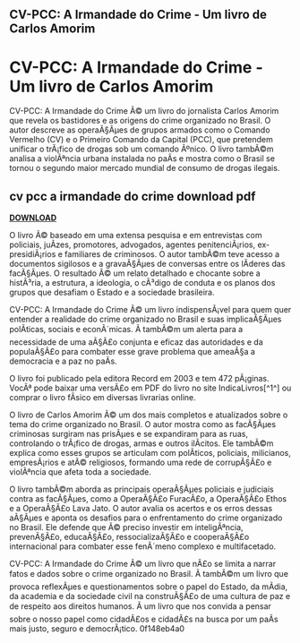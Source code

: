 ## CV-PCC: A Irmandade do Crime - Um livro de Carlos Amorim

  
# CV-PCC: A Irmandade do Crime - Um livro de Carlos Amorim
 
CV-PCC: A Irmandade do Crime Ã© um livro do jornalista Carlos Amorim que revela os bastidores e as origens do crime organizado no Brasil. O autor descreve as operaÃ§Ãµes de grupos armados como o Comando Vermelho (CV) e o Primeiro Comando da Capital (PCC), que pretendem unificar o trÃ¡fico de drogas sob um comando Ãºnico. O livro tambÃ©m analisa a violÃªncia urbana instalada no paÃ­s e mostra como o Brasil se tornou o segundo maior mercado mundial de consumo de drogas ilegais.
 
## cv pcc a irmandade do crime download pdf


[**DOWNLOAD**](https://www.google.com/url?q=https%3A%2F%2Ftiurll.com%2F2tKEp3&sa=D&sntz=1&usg=AOvVaw0GlHnnw_Y5mcievzPrdqjm)

 
O livro Ã© baseado em uma extensa pesquisa e em entrevistas com policiais, juÃ­zes, promotores, advogados, agentes penitenciÃ¡rios, ex-presidiÃ¡rios e familiares de criminosos. O autor tambÃ©m teve acesso a documentos sigilosos e a gravaÃ§Ãµes de conversas entre os lÃ­deres das facÃ§Ãµes. O resultado Ã© um relato detalhado e chocante sobre a histÃ³ria, a estrutura, a ideologia, o cÃ³digo de conduta e os planos dos grupos que desafiam o Estado e a sociedade brasileira.
 
CV-PCC: A Irmandade do Crime Ã© um livro indispensÃ¡vel para quem quer entender a realidade do crime organizado no Brasil e suas implicaÃ§Ãµes polÃ­ticas, sociais e econÃ´micas. Ã tambÃ©m um alerta para a necessidade de uma aÃ§Ã£o conjunta e eficaz das autoridades e da populaÃ§Ã£o para combater esse grave problema que ameaÃ§a a democracia e a paz no paÃ­s.
 
O livro foi publicado pela editora Record em 2003 e tem 472 pÃ¡ginas. VocÃª pode baixar uma versÃ£o em PDF do livro no site IndicaLivros[^1^] ou comprar o livro fÃ­sico em diversas livrarias online.

O livro de Carlos Amorim Ã© um dos mais completos e atualizados sobre o tema do crime organizado no Brasil. O autor mostra como as facÃ§Ãµes criminosas surgiram nas prisÃµes e se expandiram para as ruas, controlando o trÃ¡fico de drogas, armas e outros ilÃ­citos. Ele tambÃ©m explica como esses grupos se articulam com polÃ­ticos, policiais, milicianos, empresÃ¡rios e atÃ© religiosos, formando uma rede de corrupÃ§Ã£o e violÃªncia que afeta toda a sociedade.
 
O livro tambÃ©m aborda as principais operaÃ§Ãµes policiais e judiciais contra as facÃ§Ãµes, como a OperaÃ§Ã£o FuracÃ£o, a OperaÃ§Ã£o Ethos e a OperaÃ§Ã£o Lava Jato. O autor avalia os acertos e os erros dessas aÃ§Ãµes e aponta os desafios para o enfrentamento do crime organizado no Brasil. Ele defende que Ã© preciso investir em inteligÃªncia, prevenÃ§Ã£o, educaÃ§Ã£o, ressocializaÃ§Ã£o e cooperaÃ§Ã£o internacional para combater esse fenÃ´meno complexo e multifacetado.
 
CV-PCC: A Irmandade do Crime Ã© um livro que nÃ£o se limita a narrar fatos e dados sobre o crime organizado no Brasil. Ã tambÃ©m um livro que provoca reflexÃµes e questionamentos sobre o papel do Estado, da mÃ­dia, da academia e da sociedade civil na construÃ§Ã£o de uma cultura de paz e de respeito aos direitos humanos. Ã um livro que nos convida a pensar sobre o nosso papel como cidadÃ£os e cidadÃ£s na busca por um paÃ­s mais justo, seguro e democrÃ¡tico.
 0f148eb4a0
